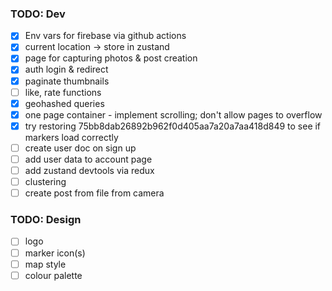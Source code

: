 ### TODO: Dev

- [x] Env vars for firebase via github actions
- [x] current location -> store in zustand
- [x] page for capturing photos & post creation
- [x] auth login & redirect
- [x] paginate thumbnails
- [ ] like, rate functions
- [x] geohashed queries
- [x] one page container - implement scrolling; don't allow pages to overflow
- [x] try restoring 75bb8dab26892b962f0d405aa7a20a7aa418d849 to see if markers load correctly
- [ ] create user doc on sign up
- [ ] add user data to account page
- [ ] add zustand devtools via redux
- [ ] clustering
- [ ] create post from file from camera

### TODO: Design

- [ ] logo
- [ ] marker icon(s)
- [ ] map style
- [ ] colour palette
